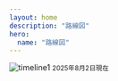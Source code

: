 ```yaml
---
layout: home
description: "路線図"
hero:
  name: "路線図"
---
```


![timeline1](/img/map/map2025-08-25.png)
<small>2025年8月2日現在</small>